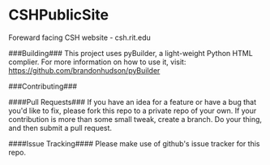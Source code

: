 CSHPublicSite
================

Foreward facing CSH website - csh.rit.edu

###Building###
This project uses pyBuilder, a light-weight Python HTML complier. For more information on how to use it, visit: https://github.com/brandonhudson/pyBuilder

###Contributing###

####Pull Requests###
If you have an idea for a feature or have a bug that you'd like to fix, please fork this repo to a private repo of your own. If your contribution is more than some small tweak, create a branch. Do your thing, and then submit a pull request.

####Issue Tracking####
Please make use of github's issue tracker for this repo.

